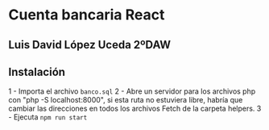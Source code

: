 # Cuenta bancaria React

## Luis David López Uceda 2ºDAW

## Instalación

1 - Importa el archivo `banco.sql` 
2 - Abre un servidor para los archivos php con "php -S localhost:8000", si esta ruta no estuviera libre, habría que cambiar las direcciones en todos los archivos Fetch de la carpeta helpers.
3 - Ejecuta `npm run start`



